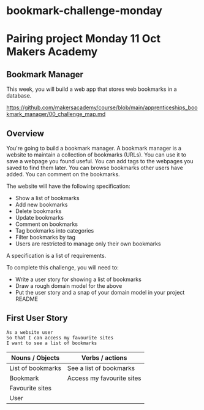 # bookmark-challenge-monday

# Pairing project Monday 11 Oct Makers Academy

## Bookmark Manager

This week, you will build a web app that stores web bookmarks in a database.

https://github.com/makersacademy/course/blob/main/apprenticeships_bookmark_manager/00_challenge_map.md

## Overview

You're going to build a bookmark manager. A bookmark manager is a website to maintain a collection of bookmarks (URLs). 
You can use it to save a webpage you found useful. 
You can add tags to the webpages you saved to find them later. 
You can browse bookmarks other users have added. 
You can comment on the bookmarks.


The website will have the following specification:

* Show a list of bookmarks
* Add new bookmarks
* Delete bookmarks
* Update bookmarks
* Comment on bookmarks
* Tag bookmarks into categories
* Filter bookmarks by tag
* Users are restricted to manage only their own bookmarks

A specification is a list of requirements.

To complete this challenge, you will need to:

* Write a user story for showing a list of bookmarks
* Draw a rough domain model for the above
* Put the user story and a snap of your domain model in your project README


## First User Story

```
As a website user
So that I can access my favourite sites
I want to see a list of bookmarks
```


| Nouns / Objects |	Verbs / actions |
|-----|-----|
| List of bookmarks	| See a list of bookmarks |
| Bookmark	| Access my favourite sites
| Favourite sites |	 |
| User	| |

 
